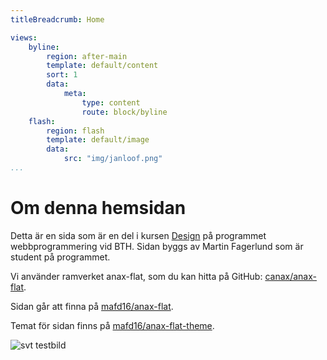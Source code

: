 ```yaml
---
titleBreadcrumb: Home

views:
    byline:
        region: after-main
        template: default/content
        sort: 1
        data:
            meta:
                type: content
                route: block/byline
    flash:
        region: flash
        template: default/image
        data:
            src: "img/janloof.png"
...
```


Om denna hemsidan
==============================================

Detta är en sida som är en del i kursen [Design](http://dbwebb.se/design) på programmet webbprogrammering vid BTH. Sidan byggs av Martin Fagerlund som är student på programmet.

Vi använder ramverket anax-flat, som du kan hitta på GitHub: [canax/anax-flat](https://github.com/canax/anax-flat).

Sidan går att finna på [mafd16/anax-flat](https://github.com/mafd16/anax-flat).

Temat för sidan finns på [mafd16/anax-flat-theme](https://github.com/mafd16/anax-flat-theme).

<img class="testbild" src="img/testbild.jpg" alt="svt testbild">
